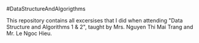 #DataStructureAndAlgorigthms

This repository contains all excersises that I did when attending "Data Structure and Algorithms 1 & 2", taught by Mrs. Nguyen Thi Mai Trang and Mr. Le Ngoc Hieu.
